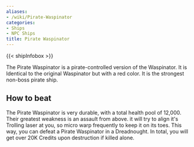 ```yaml
---
aliases:
- /wiki/Pirate-Waspinator
categories:
- Ships
- NPC Ships
title: Pirate Waspinator
---  
```


{{< shipInfobox >}} 

The Pirate Waspinator is a pirate-controlled version of the Waspinator. It is Identical to the original Waspinator but with a red color. It is the strongest non-boss pirate ship.

## How to beat 

The Pirate Waspinator is very durable, with a total health pool of 12,000. Their greatest weakness is an assault from above. it will try to align it's Trolling laser at you, so micro warp frequently to keep it on its toes. This way, you can defeat a Pirate Waspinator in a Dreadnought. In total, you will get over 20K Credits upon destruction if killed alone.